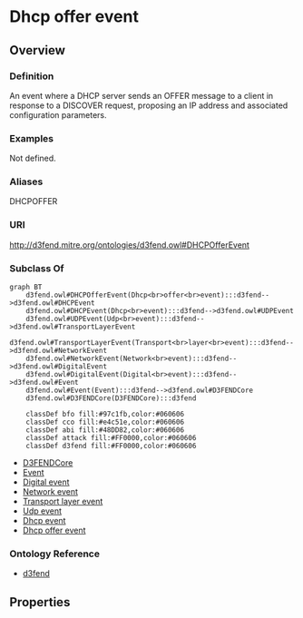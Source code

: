 # Dhcp offer event

## Overview

### Definition
An event where a DHCP server sends an OFFER message to a client in response to a DISCOVER request, proposing an IP address and associated configuration parameters.

### Examples
Not defined.

### Aliases
DHCPOFFER

### URI
http://d3fend.mitre.org/ontologies/d3fend.owl#DHCPOfferEvent

### Subclass Of
```mermaid
graph BT
    d3fend.owl#DHCPOfferEvent(Dhcp<br>offer<br>event):::d3fend-->d3fend.owl#DHCPEvent
    d3fend.owl#DHCPEvent(Dhcp<br>event):::d3fend-->d3fend.owl#UDPEvent
    d3fend.owl#UDPEvent(Udp<br>event):::d3fend-->d3fend.owl#TransportLayerEvent
    d3fend.owl#TransportLayerEvent(Transport<br>layer<br>event):::d3fend-->d3fend.owl#NetworkEvent
    d3fend.owl#NetworkEvent(Network<br>event):::d3fend-->d3fend.owl#DigitalEvent
    d3fend.owl#DigitalEvent(Digital<br>event):::d3fend-->d3fend.owl#Event
    d3fend.owl#Event(Event):::d3fend-->d3fend.owl#D3FENDCore
    d3fend.owl#D3FENDCore(D3FENDCore):::d3fend
    
    classDef bfo fill:#97c1fb,color:#060606
    classDef cco fill:#e4c51e,color:#060606
    classDef abi fill:#48DD82,color:#060606
    classDef attack fill:#FF0000,color:#060606
    classDef d3fend fill:#FF0000,color:#060606
```

- [D3FENDCore](/docs/ontology/reference/model/D3FENDCore/D3FENDCore.md)
- [Event](/docs/ontology/reference/model/D3FENDCore/Event/Event.md)
- [Digital event](/docs/ontology/reference/model/D3FENDCore/Event/Digital%20event/Digital%20event.md)
- [Network event](/docs/ontology/reference/model/D3FENDCore/Event/Digital%20event/Network%20event/Network%20event.md)
- [Transport layer event](/docs/ontology/reference/model/D3FENDCore/Event/Digital%20event/Network%20event/Transport%20layer%20event/Transport%20layer%20event.md)
- [Udp event](/docs/ontology/reference/model/D3FENDCore/Event/Digital%20event/Network%20event/Transport%20layer%20event/Udp%20event/Udp%20event.md)
- [Dhcp event](/docs/ontology/reference/model/D3FENDCore/Event/Digital%20event/Network%20event/Transport%20layer%20event/Udp%20event/Dhcp%20event/Dhcp%20event.md)
- [Dhcp offer event](/docs/ontology/reference/model/D3FENDCore/Event/Digital%20event/Network%20event/Transport%20layer%20event/Udp%20event/Dhcp%20event/Dhcp%20offer%20event/Dhcp%20offer%20event.md)


### Ontology Reference
- [d3fend](http://d3fend.mitre.org/ontologies/d3fend.owl#)

## Properties
